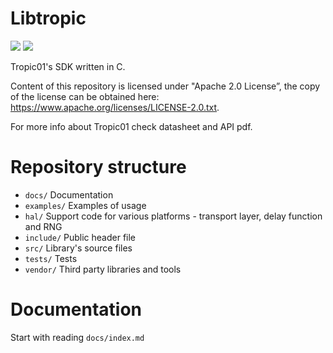 # Libtropic

![](https://github.com/tropicsquare/libtropic/actions/workflows/main.yml/badge.svg) ![](https://tropic-gitlab.corp.sldev.cz/internal/sw-design/libtropic/badges/draft/coverage.svg)

Tropic01's SDK written in C.

Content of this repository is licensed under "Apache 2.0 License”, the copy of the license can be obtained here: https://www.apache.org/licenses/LICENSE-2.0.txt.

For more info about Tropic01 check datasheet and API pdf.


# Repository structure
* `docs/` Documentation
* `examples/` Examples of usage
* `hal/` Support code for various platforms - transport layer, delay function and RNG
* `include/` Public header file
* `src/` Library's source files
* `tests/` Tests
* `vendor/` Third party libraries and tools

# Documentation

Start with reading `docs/index.md`
